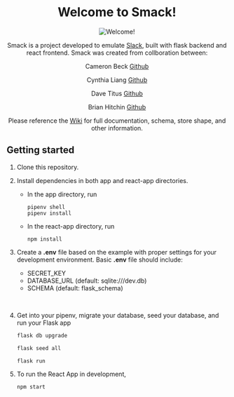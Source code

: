 <h1 style="text-align: center;"> Welcome to Smack!</h1>

<p align="center">
   <img src="smack_logo.png" alt='Welcome!'/>
</p>

<p align="center">
Smack is a project developed to emulate <a href="https://slack.com">Slack</a>, built with flask backend and react frontend.
Smack was created from collboration between:
</p>

<p align="center">
Cameron Beck <a href="https://github.com/cbkinase">Github</a>
</p>

<p align="center">
Cynthia Liang <a href="https://github.com/cynthialiang00">Github</a>
</p>

<p align="center">
Dave Titus <a href="https://github.com/dtitus929">Github</a>
</p>

<p align="center">
Brian Hitchin <a href="https://github.com/brianhitchin">Github</a>
</p>

<p align="center">
Please reference the <a href="https://github.com/brianhitchin/wack/wiki">Wiki</a> for full documentation, schema, store shape, and other information. 
</p>

## Getting started

1. Clone this repository.

2. Install dependencies in both app and react-app directories.

   -  In the app directory, run
      ```
      pipenv shell
      pipenv install
      ```

   - In the react-app directory, run
      ```
      npm install
      ```
   
3. Create a **.env** file based on the example with proper settings for your development environment. Basic **.env** file should include:

   - SECRET_KEY
   - DATABASE_URL (default: sqlite:///dev.db)
   - SCHEMA (default: flask_schema)

<br />

4. Get into your pipenv, migrate your database, seed your database, and run your Flask app

   ```bash
   flask db upgrade
   ```

   ```bash
   flask seed all
   ```

   ```bash
   flask run
   ```

5. To run the React App in development, 

   ```bash
   npm start
   ```

